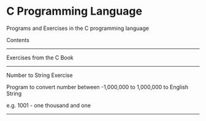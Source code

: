 # C Programming Language
Programs and Exercises in the C programming language

Contents

******

Exercises from the C Book

******

Number to String Exercise

Program to convert number between -1,000,000 to 1,000,000 to English String

e.g. 1001 - one thousand and one

******